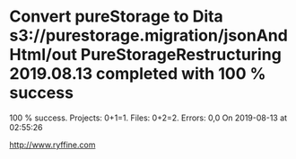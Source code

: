 # Convert pureStorage to Dita s3://purestorage.migration/jsonAndHtml/out PureStorageRestructuring 2019.08.13 completed with 100 % success

100 % success. Projects: 0+1=1.  Files: 0+2=2. Errors: 0,0  On 2019-08-13 at 02:55:26





http://www.ryffine.com
